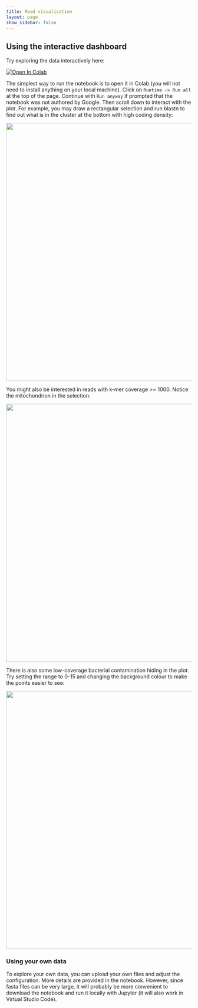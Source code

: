 ```yaml
---
title: Read visualisation
layout: page
show_sidebar: false
---
```


## Using the interactive dashboard

Try exploring the data interactively here:

[![Open In Colab](https://colab.research.google.com/assets/colab-badge.svg)](https://colab.research.google.com/github/CobiontID/CobiontID.github.io/blob/main/Readviz_demo.ipynb)

The simplest way to run the notebook is to open it in Colab (you will not need to install anything on your local machine). Click on `Runtime -> Run all` at the top of the page. Continue with `Run anyway` if prompted that the notebook was not authored by Google. Then scroll down to interact with the plot. For example, you may draw a rectangular selection and run blastn to find out what is in the cluster at the bottom with high coding density:

<img src="https://user-images.githubusercontent.com/10507101/214277601-9c4c1fd9-fd77-41fe-862d-932810451bfd.png" width=700>

You might also be interested in reads with k-mer coverage >= 1000. Notice the mitochondrion in the selection:

<img src="https://user-images.githubusercontent.com/10507101/214279741-e667a16c-62df-42b2-b3b1-25a24818e93c.png" width=700>

There is also some low-coverage bacterial contamination hiding in the plot. Try setting the range to 0-15 and changing the background colour to make the points easier to see:

<img src="https://user-images.githubusercontent.com/10507101/214903678-d281d170-a272-45b8-b051-14f2dfd8947b.png" width=700>

### Using your own data
To explore your own data, you can upload your own files and adjust the configuration. More details are provided in the notebook. However, since fasta files can be very large, it will probably be more convenient to download the notebook and run it locally with Jupyter (it will also work in Virtual Studio Code).



